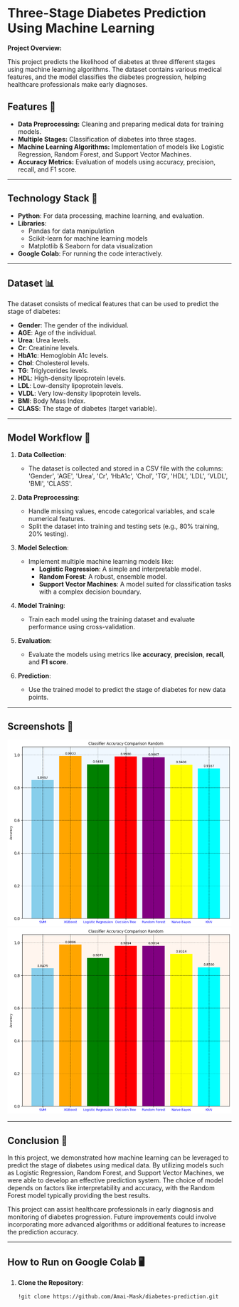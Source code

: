 # Three-Stage Diabetes Prediction Using Machine Learning

**Project Overview:**

This project predicts the likelihood of diabetes at three different stages using machine learning algorithms. The dataset contains various medical features, and the model classifies the diabetes progression, helping healthcare professionals make early diagnoses.

## Features 🌟
- **Data Preprocessing:** Cleaning and preparing medical data for training models.
- **Multiple Stages:** Classification of diabetes into three stages.
- **Machine Learning Algorithms:** Implementation of models like Logistic Regression, Random Forest, and Support Vector Machines.
- **Accuracy Metrics:** Evaluation of models using accuracy, precision, recall, and F1 score.

---

## Technology Stack 🔧
- **Python**: For data processing, machine learning, and evaluation.
- **Libraries**: 
  - Pandas for data manipulation
  - Scikit-learn for machine learning models
  - Matplotlib & Seaborn for data visualization
- **Google Colab**: For running the code interactively.

---

## Dataset 📊

The dataset consists of medical features that can be used to predict the stage of diabetes:
- **Gender**: The gender of the individual.
- **AGE**: Age of the individual.
- **Urea**: Urea levels.
- **Cr**: Creatinine levels.
- **HbA1c**: Hemoglobin A1c levels.
- **Chol**: Cholesterol levels.
- **TG**: Triglycerides levels.
- **HDL**: High-density lipoprotein levels.
- **LDL**: Low-density lipoprotein levels.
- **VLDL**: Very low-density lipoprotein levels.
- **BMI**: Body Mass Index.
- **CLASS**: The stage of diabetes (target variable).

---

## Model Workflow 🔄

1. **Data Collection**: 
   - The dataset is collected and stored in a CSV file with the columns: 'Gender', 'AGE', 'Urea', 'Cr', 'HbA1c', 'Chol', 'TG', 'HDL', 'LDL', 'VLDL', 'BMI', 'CLASS'.
   
2. **Data Preprocessing**:
   - Handle missing values, encode categorical variables, and scale numerical features.
   - Split the dataset into training and testing sets (e.g., 80% training, 20% testing).

3. **Model Selection**:
   - Implement multiple machine learning models like:
     - **Logistic Regression**: A simple and interpretable model.
     - **Random Forest**: A robust, ensemble model.
     - **Support Vector Machines**: A model suited for classification tasks with a complex decision boundary.

4. **Model Training**:
   - Train each model using the training dataset and evaluate performance using cross-validation.

5. **Evaluation**:
   - Evaluate the models using metrics like **accuracy**, **precision**, **recall**, and **F1 score**.

6. **Prediction**:
   - Use the trained model to predict the stage of diabetes for new data points.

---

## Screenshots 📸

<div align="center">
  <img src="Images/random.png" alt="Random" width="800"/>
  </div>
  <div align="center">
 <img src="Images/10fold.png" alt="10Fold" width="800"/> 
  </div>
 


---

## Conclusion 🎯

In this project, we demonstrated how machine learning can be leveraged to predict the stage of diabetes using medical data. By utilizing models such as Logistic Regression, Random Forest, and Support Vector Machines, we were able to develop an effective prediction system. The choice of model depends on factors like interpretability and accuracy, with the Random Forest model typically providing the best results.

This project can assist healthcare professionals in early diagnosis and monitoring of diabetes progression. Future improvements could involve incorporating more advanced algorithms or additional features to increase the prediction accuracy.

---

## How to Run on Google Colab 🖥️

1. **Clone the Repository**:
   ```bash
   !git clone https://github.com/Amai-Mask/diabetes-prediction.git
